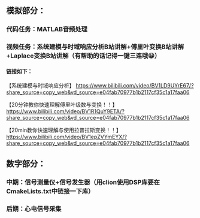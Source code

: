 ## 模拟部分：

### 代码任务：MATLAB音频处理

### 视频任务：系统建模与时域响应分析B站讲解+傅里叶变换B站讲解+Laplace变换B站讲解（有帮助的话记得一键三连哦😀）

#### 链接如下：

【系统建模与时域响应分析】 https://www.bilibili.com/video/BV1LD9UYrE67/?share_source=copy_web&vd_source=e04fab70977b1b2117cf35c1a17faa06

【20分钟教你快速理解傅里叶级数与变换！！】 https://www.bilibili.com/video/BV1R1QuY9ETA/?share_source=copy_web&vd_source=e04fab70977b1b2117cf35c1a17faa06

【20min教你快速理解与使用拉普拉斯变换！！】 https://www.bilibili.com/video/BV1epZVYmEYX/?share_source=copy_web&vd_source=e04fab70977b1b2117cf35c1a17faa06

## 数字部分：

### 中期：信号测量仪+信号发生器（用clion使用DSP库要在CmakeLists.txt中链接一下库）

### 后期：心电信号采集
